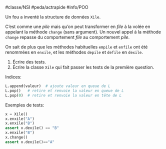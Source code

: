 #classe/NSI #peda/actrapide #info/POO

Un fou a inventé la structure de données
`Xile`.

C’est comme une *pile* mais qu’on peut
transformer en *file* à la volée en appelant la
méthode `change` (sans argument). Un nouvel
appel à la méthode `change` repasse du
comportement *file* au comportement *pile*.

On sait de plus que les méthodes habituelles
`empile` et `enfile` ont été renommées en
`enxile`, et les méthodes `depile` et `defile`
en `dexile`.

1. Écrire des tests.
2. Écrire la classe `Xile` qui fait passer les tests
    de la première question.

Indices:

```python
L.append(valeur)  # ajoute valeur en queue de L
L.pop()   # retire et renvoie la valeur en queue de L
L.pop(0)  # retire et renvoie la valeur en tête de L
```

Exemples de tests:

```python
x = Xile()
x.enxile("A")
x.enxile("B")
assert x.dexile() == "B"
x.enxile("B")
x.change()
assert x.dexile()=="A"
```